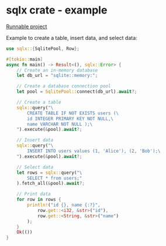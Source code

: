 # sqlx crate - example

[Runnable project](/projects/crates/sqlx/create_table_insert_into_select)

Example to create a table, insert data, and select data:

```rust
use sqlx::{SqlitePool, Row};

#[tokio::main]
async fn main() -> Result<(), sqlx::Error> {
    // Create an in-memory database
    let db_url = "sqlite::memory:";

    // Create a database connection pool
    let pool = SqlitePool::connect(db_url).await?;

    // Create a table
    sqlx::query("\
        CREATE TABLE IF NOT EXISTS users (\
        id INTEGER PRIMARY KEY NOT NULL,\
        name VARCHAR NOT NULL );\
    ").execute(&pool).await?;

    // Insert data
    sqlx::query("\
        INSERT INTO users values (1, 'Alice'), (2, 'Bob');\
    ").execute(&pool).await?;

    // Select data
    let rows = sqlx::query("\
        SELECT * from users;"
    ).fetch_all(&pool).await?;

    // Print data
    for row in rows {
        println!("id {}, name {:?}",
            row.get::<i32, &str>("id"),
            row.get::<String, &str>("name")
        );
    }
    Ok(())
}
```
